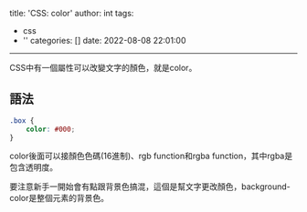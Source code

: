title: 'CSS: color'
author: int
tags:
  - css
  - ''
categories: []
date: 2022-08-08 22:01:00
---
CSS中有一個屬性可以改變文字的顏色，就是color。

## 語法

```css
.box {
	color: #000;
}
```

color後面可以接顏色色碼(16進制)、rgb function和rgba function，其中rgba是包含透明度。

要注意新手一開始會有點跟背景色搞混，這個是幫文字更改顏色，background-color是整個元素的背景色。